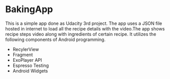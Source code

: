 # BakingApp
This is a simple app done as Udacity 3rd project. The app uses a JSON file hosted in internet to load all the recipe details
with the video.The app shows recipe steps video along with ingredients of certain recipe. It utilizes the following components
of Android programming.
* RecylerView
* Fragment
* ExoPlayer API
* Espresso Testing
* Android Widgets
